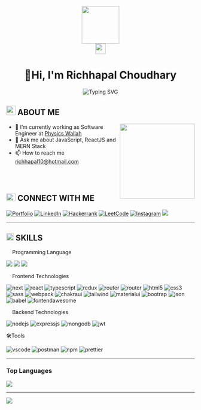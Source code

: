
<div align="center">
<img widht="100" height="100"  src="https://media.giphy.com/media/zhYSVCirREeIZtONCI/giphy.gif"  />
</div>

<div align="center">
 <img height="28" src="https://komarev.com/ghpvc/?username=richhapal"  />
</div>

<!--  -->
<div  align="center" >
 <h1>👏Hi, I'm Richhapal Choudhary</h1>
<img src="https://readme-typing-svg.demolab.com?font=Orbitron&weight=600&size=24&duration=3001&pause=1000&color=C30000&center=true&width=435&height=45&lines=A+Frontend+Developer;A+Full+Stack+Developer+" alt="Typing SVG" />
</div>



<!--  -->
<h2><img height="25" width="25" src="https://cdn-icons-png.flaticon.com/512/7719/7719482.png"  /> ABOUT ME</h2>
<img align="right" src="https://media0.giphy.com/media/qgQUggAC3Pfv687qPC/giphy.gif" height="200"    />
<div align="left">
 <ul>
<!--  <li>🔎 I’m looking for frontend developer opportunities</li> -->
  <li>🌱 I’m currently working as Software Engineer at <a href="https://www.pw.live/">Physics Wallah</a> </li>
 <li>💬 Ask me about JavaScript, ReactJS and MERN Stack</li>
 <li>📫 How to reach me <a href="mailto:richhapal10@hotmail?subject=Contact From GitHub Users&body=Hi,Richhapal Choudhary" target="blank">richhapal10@hotmail.com</a></li>
 </ul>
</div>

<br/>
<br/>
<!-- <hr> -->


<h2><img  height="20" width="25" src="https://cdn-icons-png.flaticon.com/512/2971/2971416.png" />  CONNECT WITH ME</h2>
<p align="left">
 <a href="https://portfolio-richhapal.vercel.app/"  target="blank"><img src="https://img.shields.io/badge/my_portfolio-ffffff?style=for-the-badge&logo=ko-fi&logoColor=000000"  alt="Portfolio"  /></a>
 <a href="https://www.linkedin.com/in/richhapalchoudhary/"  target="blank"><img src="https://img.shields.io/badge/LinkedIn-0077B5?style=for-the-badge&logo=linkedin&logoColor=white"  alt="LinkedIn"  /></a>
  <a href="https://www.hackerrank.com/richhapal10/"  target="blank"><img src="https://img.shields.io/badge/-Hackerrank-2EC866?style=for-the-badge&logo=linkedin&logoColor=white"  alt="Hackerrank"  /></a> 
 <a href="https://leetcode.com/richhapal_choudhary/"  target="blank"><img src="https://img.shields.io/badge/-LeetCode-FFA116?style=for-the-badge&logo=LeetCode&logoColor=black"  alt="LeetCode"  /></a>  
 <a href="https://instagram.com/thenotoriousrich380/"  target="blank"><img src="https://img.shields.io/badge/Instagram-E4405F?style=for-the-badge&logo=instagram&logoColor=white"  alt="Instagram"  /></a>  
 <a href="https://twitter.com/RICHHAPALCHOUD3" ><img src="https://img.shields.io/badge/Twitter-1DA1F2?style=for-the-badge&logo=twitter&logoColor=white"  /></a>
</p>


  
<hr>

<h2><img  height="20" src="https://cdn-icons-png.flaticon.com/512/4413/4413562.png" /> SKILLS</h2>

<p><img  height="12" src="https://cdn-icons-png.flaticon.com/512/9168/9168209.png" /> Programming Language</p>
<p>
<img  src="https://img.shields.io/badge/C-00599C?style=for-the-badge&logo=c&logoColor=white" />
<img  src="https://img.shields.io/badge/C%2B%2B-00599C?style=for-the-badge&logo=c%2B%2B&logoColor=white" />
<img  src="https://img.shields.io/badge/JavaScript-323330?style=for-the-badge&logo=javascript&logoColor=F7DF1E" />
</p>
<p><img height="12" src="https://cdn-icons-png.flaticon.com/512/2620/2620971.png"  /> Frontend Technologies</p>
<p>
  <img  src="https://img.shields.io/badge/next.js-000000?style=for-the-badge&logo=nextdotjs&logoColor=whitee" alt="next" />
 <img  src="https://img.shields.io/badge/React-20232A?style=for-the-badge&logo=react&logoColor=61DAFB" alt="react" />
<img  src="https://img.shields.io/badge/TypeScript-007ACC?style=for-the-badge&logo=typescript&logoColor=white" alt="typescript" />
  <img  src="https://img.shields.io/badge/Redux-593D88?style=for-the-badge&logo=redux&logoColor=white" alt="redux" />
  <img  src="https://img.shields.io/badge/React_Router-CA4245?style=for-the-badge&logo=react-router&logoColor=white" alt="router" />
 <img  src="https://img.shields.io/badge/restapi-5E5C5C?style=for-the-badge&logo=restapi&logoColor=white" alt="router" />
  <img  src="https://img.shields.io/badge/HTML5-E34F26?style=for-the-badge&logo=html5&logoColor=white" alt="html5" />
 <img  src="https://img.shields.io/badge/CSS3-1572B6?style=for-the-badge&logo=css3&logoColor=white" alt="css3" />
 <img  src="https://img.shields.io/badge/Sass-CC6699?style=for-the-badge&logo=sass&logoColor=white" alt="sass" />
 <img  src="https://img.shields.io/badge/Webpack-8DD6F9?style=for-the-badge&logo=Webpack&logoColor=white" alt="webpack" />
  <img  src="https://img.shields.io/badge/Chakra--UI-319795?style=for-the-badge&logo=chakra-ui&logoColor=white" alt="chakraui" />
  <img  src="https://img.shields.io/badge/Tailwind_CSS-38B2AC?style=for-the-badge&logo=tailwind-css&logoColor=white" alt="tailwind" />
 <img  src="https://img.shields.io/badge/Material%20UI-007FFF?style=for-the-badge&logo=mui&logoColor=white" alt="materialui" />
 <img  src="https://img.shields.io/badge/Bootstrap-563D7C?style=for-the-badge&logo=bootstrap&logoColor=white" alt="bootrap" />
 <img  src="https://img.shields.io/badge/json-5E5C5C?style=for-the-badge&logo=json&logoColor=white" alt="json" />
 <img  src="https://img.shields.io/badge/Babel-F9DC3E?style=for-the-badge&logo=babel&logoColor=white" alt="babel" />
 <img  src="https://img.shields.io/badge/Font_Awesome-339AF0?style=for-the-badge&logo=fontawesome&logoColor=white" alt="fontendawesome" />
</p>

<p><img src="https://cdn-icons-png.flaticon.com/512/8099/8099229.png" height="12"  /> Backend Technologies</p>
<p>
<img  src="https://img.shields.io/badge/Node.js-339933?style=for-the-badge&logo=nodedotjs&logoColor=white" alt="nodejs" />
<img  src="https://img.shields.io/badge/Express.js-000000?style=for-the-badge&logo=express&logoColor=white" alt="expressjs" />
<img  src="https://img.shields.io/badge/MongoDB-4EA94B?style=for-the-badge&logo=mongodb&logoColor=white" alt="mongodb" />
<img src="https://img.shields.io/badge/JWT-000000?style=for-the-badge&logo=JSON%20web%20tokens&logoColor=white" alt="jwt" />
</p>


<p>🛠️Tools</p>
<p>
<img  src="https://img.shields.io/badge/VSCode-0078D4?style=for-the-badge&logo=visual%20studio%20code&logoColor=white" alt="vscode" />
<img  src="https://img.shields.io/badge/Postman-FF6C37?style=for-the-badge&logo=Postman&logoColor=white" alt="postman" />
<img  src="https://img.shields.io/badge/npm-CB3837?style=for-the-badge&logo=npm&logoColor=white" alt="npm" />
<img src="https://img.shields.io/badge/prettier-1A2C34?style=for-the-badge&logo=prettier&logoColor=F7BA3E" alt="prettier" />
</p>

<hr >


<h3>Top Languages</h3>
<p align="left" >
<img src="https://github-readme-stats.vercel.app/api/top-langs/?username=richhapal&layout=compact&theme=tokyonight" />
</p>


<hr>



<!-- 
 <h3>My Gits Statss</h3>
 <p align="left" >
 <img  src="https://github-readme-stats.vercel.app/api?username=richhapal&show_icons=true&theme=tokyonight"  />

 </p> 
-->

<img src="https://github-profile-summary-cards.vercel.app/api/cards/profile-details?username=richhapal&theme=tokyonight"  />


